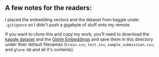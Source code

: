 ## A few notes for the readers:

I placed the embedding vectors and the dataset from kaggle under `.gitignore` so I didn't push a gigabyte of stuff onto my remote. 

If you want to clone this and copy my work, you'll need to download the [kaggle dataset](https://www.kaggle.com/c/jigsaw-toxic-comment-classification-challenge/data) and the [GloVe Embeddings](http://nlp.stanford.edu/data/glove.6B.zip) and save them in this directory under thier default filenames (`train.csv`, `test.csv`, `sample_submission.csv`, and `glove.6B` and all it's contents).